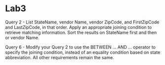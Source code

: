 # Lab3

Query 2 - List StateName, vendor Name, vendor ZipCode, and FirstZipCode and LastZipCode, in that order. Apply an appropriate joining 
condition to retrieve matching information. Sort the results on StateName first and then or vendor Name.

Query 6 - Modify your Query 2 to use the BETWEEN … AND … operator to specify the joining condition, instead of an equality condition 
based on state abbreviation. All other requirements remain the same.
